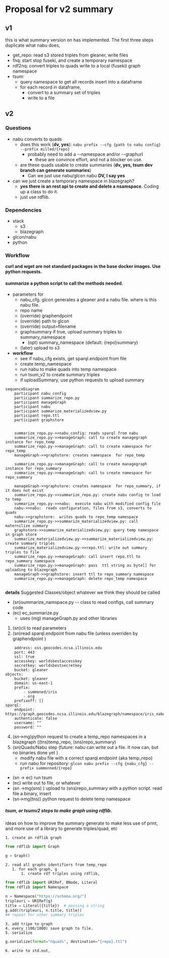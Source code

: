 # Proposal for v2 summary

## v1
this is what summary version on has implemented. The first three steps duplicate what nabu does, 

* get_repo: read s3 stored triples from gleaner, write files
* fnq: start stop fuseki, and create a temporary namespace
* rdf2nq: convert triples to quads write to a local (fuseki) graph namespace
* tsum:
   * query namespace to get all records insert into a dataframe
   * for each record in dataframe, 
      * convert to a summary set of triples
      * write to a file

## v2

### Questions
* nabu converts to quads
  * does this work (**dv, yes**): `nabu prefix --cfg {path to nabu config} --prefix milled/{repo}` 
     * probably need to add a --namespace and/or --graphurl 
       * these are convince effort, and not a blocker on use. 
  * are these quads usable to create summaries (**dv, yes, tsum dev branch can generate summaries**)
     * Can we just use nabu/glcon nabu **DV, I say yes**
* can we just create a temporary namespace in blazegraph?
    * **yes there is an rest api to create and delete a nsamspace**. Coding up a class to do it. 
    * just use rdflib. 


### Dependencies
* stack
  * s3
  * blazegraph
* glcon/nabu
* python

### Workflow
**curl and wget are not standard packages in the base docker images. Use python requests.**

#### summarize a python script to call the methods needed.
* parameters  for 
   * nabu_cfg. glcon generates a gleaner and a nabu file. where is this nabu file.
   * repo name
   * (override) graphendpoint
   * (override) path to glcon
   * (override) output=filename
   *  graphsummary if true, upload summary triples to summary_namespace
      * (opt) summary_namespace (default: {repo}summary)
   * (later) upload to s3
* **workflow**
   * see if nabu_cfg exists, get sparql.endpoint from file
   * create temp_namespace
   * run nabu to make quads into temp namespace
   * run tsum_v2 to create summary triples
   * if uploadSummary, use python requests to upload summary

```mermaid
sequenceDiagram
    participant nabu_config
    participant summarize_repo.py
    participant manageGraph
    participant nabu
    participant summarize_materializedview.py
    participant repo.ttl
    participant graphstore

    
    summarize_repo.py->>nabu_config: reads sparql from nabu
    summarize_repo.py->>manageGraph: call to create managegraph instance for repo_temp 
    summarize_repo.py->>manageGraph: call to create namespace for repo_temp 
    manageGraph->>graphstore: creates namespace  for repo_temp

    summarize_repo.py->>manageGraph: call to create managegraph instance for repo_summary 
    summarize_repo.py->>manageGraph: call to create namespace for repo_summary
            
    manageGraph->>graphstore: creates namespace  for repo_summary, if it does not exist
    summarize_repo.py->>summarize_repo.py: create nabu config to load to temp  
    summarize_repo.py->>nabu:  execute nabu with modified config file
    nabu->>nabu:  reads configuration, files from s3, converts to quads 
    nabu->>graphstore:  writes quads to repo_temp namespace
    summarize_repo.py->>summarize_materializedview.py: call maternilize summary
    graphstore->>summarize_materializedview.py: query temp namespace in graph store
    summarize_materializedview.py->>summarize_materializedview.py: create summary triples
    summarize_materializedview.py->>repo.ttl: write out summary triples to file
    summarize_repo.py->>manageGraph: call insert repo.ttl to repo_summary namespace
    summarize_repo.py->>manageGraph: pass  ttl string as byte[] for uploading to blazegraph
    manageGraph->>graphstore: insert ttl to repo_summary namespace
    summarize_repo.py->>manageGraph: delete repo_temp namespace
    
```

**details**
Suggested Classes/object whatever we think they should be called
* (sn)summarize_namspace.py -- class to read configs, call summary code
* (ec) ec_summarize.py
   * uses (mg) manageGraph.py and other libraries

1. (sn)cli to read parameters
2. (sn)read sparql.endpoint from nabu file (unless overriden by graphendpoint )
```minio:
    address: oss.geocodes.ncsa.illinois.edu
    port: 443
    ssl: true
    accesskey: worldsbestaccesskey
    secretkey: worldsbestsecretkey
    bucket: gleaner
objects:
    bucket: gleaner
    domain: us-east-1
    prefix:
        - summoned/iris
        - org
    prefixoff: []
sparql:
    endpoint: https://graph.geocodes.ncsa.illinois.edu/blazegraph/namespace/iris_nabu/sparql
    authenticate: false
    username: ""
    password: ""
```
4. (sn->mg)python request to create a temp_repo namespaces in a blazegraph ((tns)temp_repo, (sns)repo_summary)
5. (sn)Quads/Nabu step (future:  nabu can write out a file. It now can, but no binaries done yet )
    * modify nabu file with a correct sparql.endpoint (aka temp_repo)
    * run nabu for repository: `glcon nabu prefix --cfg {nabu_cfg} --prefix summonned/{repo}` 
* (sn -> ec) run tsum
* (ec) write out to file, or whatever
* (sn ->mg(sns) ) upload to (sns)repo_summary with a python script. read file a binary, insert
* (sn->mg(tns))  python request to delete temp namespace

##### tsum, or tsumv2 steps to make graph using rdflib.
ideas on how to improve the summary generate to make less use of print, and more use of a 
library to generate triples/quad, etc

    1. create an rdflib graph
```python
from rdflib import Graph

g = Graph()
```

    2. read all graphs identifiers from temp_repo
       1. for each graph, g
           1. create rdf triples using rdflib, 

```python
from rdflib import URIRef, BNode, Literal
from rdflib import Namespace

n = Namespace("https://schema.org/")
tripleuri = URIRef(g)
title = Literal({title})  # passing a string
g.add((tripleuri, n.title, title))
## repeat for other summary triples
```
    3. add tripe to graph
    4. every (100/1000) save graph to file.
    5. serialize
```python
g.serialize(format="nquads", destination="{repo}.ttl")
```
    6. write to std.out, 